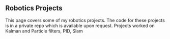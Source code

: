 ## Robotics Projects
This page covers some of my robotics projects. The code for these projects is in a private repo which is available upon request.
Projects worked on Kalman and Particle filters, PID, Slam

